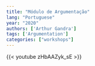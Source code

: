 ```yaml
---
title: "Módulo de Argumentação"
lang: "Portuguese"
year: "2020"
authors: ['Arthur Gandra']
tags: ['Argumentation']
categories: ["workshops"]
---
```


{{< youtube zHbAAZyk_sE >}}
